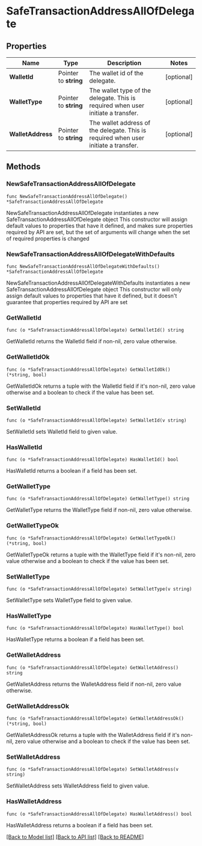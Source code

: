 # SafeTransactionAddressAllOfDelegate

## Properties

Name | Type | Description | Notes
------------ | ------------- | ------------- | -------------
**WalletId** | Pointer to **string** | The wallet id of the delegate. | [optional] 
**WalletType** | Pointer to **string** | The wallet type of the delegate. This is required when user initiate a transfer. | [optional] 
**WalletAddress** | Pointer to **string** | The wallet address of the delegate. This is required when user initiate a transfer. | [optional] 

## Methods

### NewSafeTransactionAddressAllOfDelegate

`func NewSafeTransactionAddressAllOfDelegate() *SafeTransactionAddressAllOfDelegate`

NewSafeTransactionAddressAllOfDelegate instantiates a new SafeTransactionAddressAllOfDelegate object
This constructor will assign default values to properties that have it defined,
and makes sure properties required by API are set, but the set of arguments
will change when the set of required properties is changed

### NewSafeTransactionAddressAllOfDelegateWithDefaults

`func NewSafeTransactionAddressAllOfDelegateWithDefaults() *SafeTransactionAddressAllOfDelegate`

NewSafeTransactionAddressAllOfDelegateWithDefaults instantiates a new SafeTransactionAddressAllOfDelegate object
This constructor will only assign default values to properties that have it defined,
but it doesn't guarantee that properties required by API are set

### GetWalletId

`func (o *SafeTransactionAddressAllOfDelegate) GetWalletId() string`

GetWalletId returns the WalletId field if non-nil, zero value otherwise.

### GetWalletIdOk

`func (o *SafeTransactionAddressAllOfDelegate) GetWalletIdOk() (*string, bool)`

GetWalletIdOk returns a tuple with the WalletId field if it's non-nil, zero value otherwise
and a boolean to check if the value has been set.

### SetWalletId

`func (o *SafeTransactionAddressAllOfDelegate) SetWalletId(v string)`

SetWalletId sets WalletId field to given value.

### HasWalletId

`func (o *SafeTransactionAddressAllOfDelegate) HasWalletId() bool`

HasWalletId returns a boolean if a field has been set.

### GetWalletType

`func (o *SafeTransactionAddressAllOfDelegate) GetWalletType() string`

GetWalletType returns the WalletType field if non-nil, zero value otherwise.

### GetWalletTypeOk

`func (o *SafeTransactionAddressAllOfDelegate) GetWalletTypeOk() (*string, bool)`

GetWalletTypeOk returns a tuple with the WalletType field if it's non-nil, zero value otherwise
and a boolean to check if the value has been set.

### SetWalletType

`func (o *SafeTransactionAddressAllOfDelegate) SetWalletType(v string)`

SetWalletType sets WalletType field to given value.

### HasWalletType

`func (o *SafeTransactionAddressAllOfDelegate) HasWalletType() bool`

HasWalletType returns a boolean if a field has been set.

### GetWalletAddress

`func (o *SafeTransactionAddressAllOfDelegate) GetWalletAddress() string`

GetWalletAddress returns the WalletAddress field if non-nil, zero value otherwise.

### GetWalletAddressOk

`func (o *SafeTransactionAddressAllOfDelegate) GetWalletAddressOk() (*string, bool)`

GetWalletAddressOk returns a tuple with the WalletAddress field if it's non-nil, zero value otherwise
and a boolean to check if the value has been set.

### SetWalletAddress

`func (o *SafeTransactionAddressAllOfDelegate) SetWalletAddress(v string)`

SetWalletAddress sets WalletAddress field to given value.

### HasWalletAddress

`func (o *SafeTransactionAddressAllOfDelegate) HasWalletAddress() bool`

HasWalletAddress returns a boolean if a field has been set.


[[Back to Model list]](../README.md#documentation-for-models) [[Back to API list]](../README.md#documentation-for-api-endpoints) [[Back to README]](../README.md)


